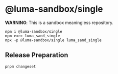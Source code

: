 # @luma-sandbox/single

**WARNING**: This is a sandbox meaningless repository.

```
npm i @luma-sandbox/single
npm exec luma_sand_single
npx -p @luma-sandbox/single luma_sand_single
```

## Release Preparation

```
pnpm changeset
```
